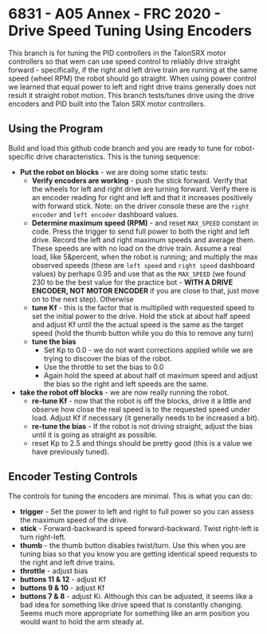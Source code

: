 # 6831 - A05 Annex - FRC 2020 - Drive Speed Tuning Using Encoders

This branch is for tuning the PID controllers in the TalonSRX motor controllers so that wem can use speed control to reliably
drive straight forward - specifically, if the right and left drive train are running at the same speed (wheel RPM) the robot
should go straight. When using power control we learned that equal power to left and right drive trains generally does not
result it straight robot motion. This branch tests/tunes drive using the drive encoders and PID built into the Talon SRX
motor controllers.

## Using the Program

Build and load this github code branch and you are ready to tune for robot-specific drive characteristics. This is the
tuning sequence:
* **Put the robot on blocks** - we are doing some static tests:
  * **Verify encoders are working** - push the stick forward. Verify that the wheels for left and right drive are turning
    forward. Verify there is an encoder reading for right and left and that it increases positively with forward stick. Note:
    on the driver console these are the `right encoder` and `left encoder` dashboard values.
  * **Determine maximum speed (RPM)** - and reset `MAX_SPEED` constant in code. Press the trigger to send full power to
    both the right and left drive. Record the
    left and right maximum speeds and average them. These speeds are with no load on the drive train. Assume a real
    load, like 5&percent, when the robot is running; and multiply the max observed speeds (these are `left speed` and
    `right speed` dashboard values) by perhaps 0.95 and use that as the `MAX_SPEED` (we found 230 to be the best value
    for the practice bot - **WITH A DRIVE ENCODER, NOT MOTOR ENCODER** if you are close to that, just move on to the next step).
    Otherwise
  * **tune Kf** - this is the factor that is multiplied with requested speed to set the initial power to the drive. Hold
    the stick at about half speed and adjust Kf until the the actual speed is the same as the target speed (hold the thumb
    button while you do this to remove any turn)
  * **tune the bias**
    * Set Kp to 0.0 - we do not want corrections applied while we are trying to discover the bias of the robot.
    * Use the throttle to set the bias to 0.0
    * Again hold the speed at about half ot maximum speed and adjust the bias so the right and left speeds are the same.
* **take the robot off blocks** - we are now really running the robot.
  * **re-tune Kf** - now that the robot is off the blocks, drive it a little and observe how close the real speed is to
    the requested speed under load. Adjust Kf if necessary (it generally needs to be increased a bit).
  * **re-tune the bias** - If the robot is not driving straight, adjust the bias until it is going as straight as possible.
  * reset Kp to 2.5 and things should be pretty good (this is a value we have previously tuned).

## Encoder Testing Controls

The controls for tuning the encoders are minimal. This is what you can do:
* **trigger** - Set the power to left and right to full power so you can assess the maximum speed of the drive.
* **stick** - Forward-backward is speed forward-backward. Twist right-left is turn right-left.
* **thumb** - the thumb button disables twist/turn. Use this when you are tuning bias so that you know you are getting
  identical speed requests to the right and left drive trains.
* **throttle** - adjust bias
* **buttons 11 & 12** - adjust Kf
* **buttons 9 & 10** - adjust Kf
* **buttons 7 & 8** - adjust Ki. Although this can be adjusted, it seems like a bad idea for something like drive speed
  that is constantly changing. Seems much more appropriate for something like an arm position you would want to hold the
  arm steady at.